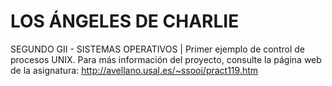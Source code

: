 # LOS ÁNGELES DE CHARLIE
SEGUNDO GII - SISTEMAS OPERATIVOS | Primer ejemplo de control de procesos UNIX.
Para más información del proyecto, consulte la página web de la asignatura: http://avellano.usal.es/~ssooi/pract119.htm
